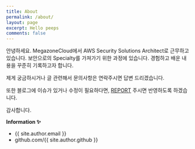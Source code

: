 ```yaml
---
title: About
permalink: /about/
layout: page
excerpt: Hello peeps
comments: false
---
```


안녕하세요. MegazoneCloud에서 AWS Security Solutions Architect로 근무하고 있습니다. 보안으로의 Specialty를 가져가기 위한 과정에 있습니다. 경험하고 배운 내용을 꾸준히 기록하고자 합니다. 

제게 궁금하시거나 글 관련해서 문의사항은 연락주시면 답변 드리겠습니다. 

또한 블로그에 이슈가 있거나 수정이 필요하다면, [REPORT](http://github.com/kogoon/kogoon.github.io/issues/new) 주시면 반영하도록 하겠습니다. 

감사합니다. 

**Information ✨**

- {{ site.author.email }}
- github.com/{{ site.author.github }}
